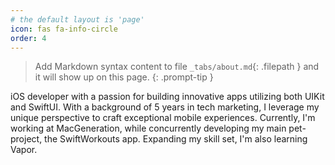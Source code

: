```yaml
---
# the default layout is 'page'
icon: fas fa-info-circle
order: 4
---
```


> Add Markdown syntax content to file `_tabs/about.md`{: .filepath } and it will show up on this page.
{: .prompt-tip }

iOS developer with a passion for building innovative apps utilizing both UIKit and SwiftUI. With a background of 5 years in tech marketing, 
I leverage my unique perspective to craft exceptional mobile experiences. 
Currently, I'm working at MacGeneration, while concurrently developing my main pet-project, the SwiftWorkouts app. 
Expanding my skill set, I'm also learning Vapor.
